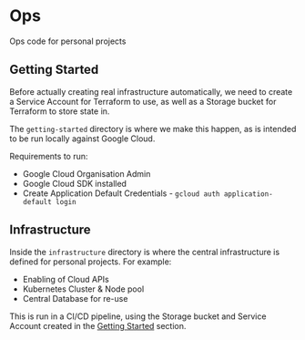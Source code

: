 # Ops

Ops code for personal projects

## Getting Started

Before actually creating real infrastructure automatically, we need to create a Service Account for Terraform to use, as well as a Storage bucket for Terraform to store state in.

The `getting-started` directory is where we make this happen, as is intended to be run locally against Google Cloud.

Requirements to run:
- Google Cloud Organisation Admin
- Google Cloud SDK installed
- Create Application Default Credentials - `gcloud auth application-default login`

## Infrastructure

Inside the `infrastructure` directory is where the central infrastructure is defined for personal projects. For example:

- Enabling of Cloud APIs
- Kubernetes Cluster & Node pool
- Central Database for re-use

This is run in a CI/CD pipeline, using the Storage bucket and Service Account created in the [Getting Started](#Getting_Started) section.
